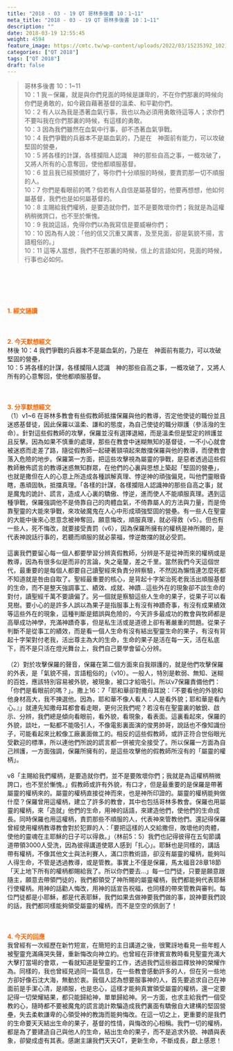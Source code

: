 ```yaml
---
title: "2018 - 03 - 19 QT 哥林多後書 10：1~11"
meta_title: "2018 - 03 - 19 QT 哥林多後書 10：1~11"
description: ""
date: 2018-03-19 12:55:45
weight: 4594
feature_image: https://cmtc.tw/wp-content/uploads/2022/03/15235392_10211799862337740_180693556567566654_o-1.webp
categories: ["QT 2018"]
tags: ["QT 2018"]
draft: false
---
```


<blockquote>哥林多後書 10：1~11<br />
10：1 我－保羅，就是與你們見面的時候是謙卑的，不在你們那裏的時候向你們是勇敢的，如今親自藉著基督的溫柔、和平勸你們。<br />
10：2 有人以為我是憑著血氣行事，我也以為必須用勇敢待這等人；求你們不要叫我在你們那裏的時候，有這樣的勇敢。<br />
10：3 因為我們雖然在血氣中行事，卻不憑著血氣爭戰。<br />
10：4 我們爭戰的兵器本不是屬血氣的，乃是在　神面前有能力，可以攻破堅固的營壘，<br />
10：5 將各樣的計謀，各樣攔阻人認識　神的那些自高之事，一概攻破了，又將人所有的心意奪回，使他都順服基督。<br />
10：6 並且我已經預備好了，等你們十分順服的時候，要責罰那一切不順服的人。<br />
10：7 你們是看眼前的嗎？倘若有人自信是屬基督的，他要再想想，他如何屬基督，我們也是如何屬基督的。<br />
10：8 主賜給我們權柄，是要造就你們，並不是要敗壞你們；我就是為這權柄稍微誇口，也不至於慚愧。<br />
10：9 我說這話，免得你們以為我寫信是要威嚇你們；<br />
10：10 因為有人說：「他的信又沉重又厲害，及至見面，卻是氣貌不揚，言語粗俗的。」<br />
10：11 這等人當想，我們不在那裏的時候，信上的言語如何，見面的時候，行事也必如何。</blockquote><br />
&nbsp;<br />
<br />
&nbsp;<br />
<br />
<span style="color: #ff6600;"><strong>1. </strong><strong>經文誦讀</strong></span><br />
<br />
<span style="color: #ff6600;"><strong> </strong></span><br />
<br />
<span style="color: #ff6600;"><strong>2. 今天默想</strong><strong>經文<br />
</strong></span>林後 10：4 我們爭戰的兵器本不是屬血氣的，乃是在　神面前有能力，可以攻破堅固的營壘，<br />
10：5 將各樣的計謀，各樣攔阻人認識　神的那些自高之事，一概攻破了，又將人所有的心意奪回，使他都順服基督。<br />
<br />
&nbsp;<br />
<br />
<span style="color: #ff6600;"><strong>3. 分享默想經文<br />
</strong></span>（1）v1~6 在哥林多教會有些假教師抵擋保羅與他的教導，否定他使徒的職份並且迷惑基督徒，因此保羅以溫柔、謙和的態度，為自己使徒的職分辯護（參活潑的生命）。針對這些假教師的攻擊，保羅並沒有選擇退縮，而是溫柔但是堅定的辨護並且反擊。因為如果不慎重的處理，那些在教會中迷糊無知的基督徒，一不小心就會被迷惑而走差了路，隨從假教師一起硬著頸項起來敵擋保羅與他的教導，而使教會落入危險的地步。保羅第一方面，把這些攻擊視為屬靈的爭戰，是惡者透過這些假教師散佈謊言的教導迷惑無知群眾，在他們的心裏與思想上築起「堅固的營壘」，也就是撒但在人的心意上所造成各種誤解真理、悖逆神的頑強偏見，叫他們靈眼昏瞎，愚頑固執，抵擋真理。「各樣的計謀，各樣攔阻人認識神的那些自高之事」就是魔鬼的詭計、謊言，造成人心裏的驕傲、悖逆，進而使人不能順服真理。遇到這種爭戰，保羅強調他不是倚靠自己的肉體血氣，不倚靠屬人的方法與力量，而是倚靠聖靈的大能來爭戰，來攻破魔鬼在人心中形成頑強堅固的營壘。有一些人在聖靈的大能中後來心思意念被神奪回，願意悔改，順服真理，就必得救（v5）。但也有一些人，死不悔改，就要接受責罰（v6），因為保羅所擁有的權柄是神所賜的，是代表神說話行事的，若聽而順服的就必蒙福，悖逆敵擋的就必受罰。<br />
<br />
這裏我們要留心每一個人都要學習分辨真假教師，分辨是不是從神而來的權柄或是教導，因為有很多似是而非的言論，失之毫釐，差之千里。當然我們今天這個世代，最重要的是每個人都要自己讀聖經來負責分辨察驗，不然因為懶惰連怎麼死都不知道就是咎由自取了。聖經最重要的核心，是背起十字架治死老我活出順服基督的生命，而不是整天強調事工、績效、成就、神蹟…這些外在的現象卻不談生命的對付，讀聖經千萬不要讀偏了。另一個就是察驗這些人生命的果子，從果子可以看見樹。要小心的是許多人誤以為果子是指服事上有沒有神蹟奇事，有沒有成果績效等這些外在的現象，這種判斷是錯誤與危險的，今天許多最成功的教會與牧師都是高舉成功神學，充滿神蹟奇事，但是私生活或是道德上卻有著嚴重的問題。從果子判斷不是從事工的績效，而是看一個人生命有沒有結出聖靈生命的果子，有沒有背起十字架對付老我，活出尊主為大的生命，生命的果子是活在每一天，活在私底下，而不是只活在燈光舞台上，我們自己要學會留心分辨。<br />
<br />
（2）對於攻擊保羅的聲音，保羅在第二個方面來自我辯護的，就是他們攻擊保羅的外表，是「氣貌不揚，言語粗俗的」（v10）。一般人，特別是軟弱、無知、迷糊的百姓，應該特別容易被外貌，被現象，被口才給吸引。所以v7保羅責備他們：「你們是看眼前的嗎？」。撒上16：7「耶和華卻對撒母耳說：『不要看他的外貌和他身材高大，我不揀選他。因為，耶和華不像人看人：人是看外貌；耶和華是看內心。』」就連先知撒母耳都會看走眼，更何況我們呢？若沒有在聖靈裏的敏銳、啟示、分辨，我們總是傾向看眼前，看外貌，看現象，看表面。這裏看起來，保羅的外貌，談吐，一點都不能吸引人，不像電影裏面演的俊男帥哥，說話也不像知識份子，可能看起來比較像工廠裏面做工的。相反的這些假教師，或許正符合世俗眼光受歡迎的標準，所以連他們所說的謊言都一併被完全接受了。所以保羅一方面為自己辨護，一方面強調，保羅所擁有的，是這些攻擊他的假教師所沒有的「屬靈的權柄」。<br />
<br />
v8「主賜給我們權柄，是要造就你們，並不是要敗壞你們；我就是為這權柄稍微誇口，也不至於慚愧。」假教師或許有外貌，有口才，但是最重要的是保羅是帶著屬靈的權柄來的。屬靈的權柄直接從神而來，也是神所印證的。屬靈的權柄能夠做什麼？保羅曾用這權柄，建立了許多的教會，其中也包括哥林多教會。保羅也用屬靈的權柄，來「造就」他們的生命，用神的話語，來建造他們，使他們的生命成長。同時保羅也用這權柄，責罰那些不順服的人，代表神來管教他們。還記得保羅曾經使用權柄教導教會對於犯罪的人：「要把這樣的人交給撒但，敗壞他的肉體，使他的靈魂在主耶穌的日子可以得救。」（林前5：5）我們也記得彼得在五旬節講道帶領3000人受洗，因為彼得講道使眾人感到「扎心」。耶穌也是同樣的，講話帶有權柄，不像其他文士與法利賽人，滿口宗教術語，卻沒有屬靈的權柄，能夠叫人得生命，不管是透過教導，或是管教。事實上不僅是保羅，馬太福音28章18節「天上地下所有的權柄都賜給我了。所以你們要去…」每一位門徒，只要是願意跟隨主，願意去帶領門徒的，我們都領受了神所賜的屬靈權柄，我們都能夠代表耶穌行使權柄。用神的話勸人悔改，用神的話宣告祝福，也同樣的帶來管教與審判。每位門徒都是小耶穌，都是代表耶穌，我們如果去做神要我們做的事，說神要我們說的話，我們都同樣能夠領受屬靈的權柄，而不是空空的佩劍了！<br />
<br />
&nbsp;<br />
<br />
<span style="color: #ff6600;"><strong>4. 今天的回應<br />
</strong></span>我曾經有一次經歷在新竹短宣，在簡短的主日講道之後，很驚訝地看見一些年輕人被聖靈充滿痛哭失聲，重新悔改向神立約。也曾經在菲律賓宣教時看見聖靈充滿大大擊打當場的會眾，一看就知道是聖靈的工作，透過我們這些器皿釋放神的榮耀作為。同樣的，我也曾經見過同一篇信息，在一些教會感動許多的人，但在另一些地方卻好像石沈大海，無動於衷。我個人認為想要服事神的人，首先要追求自己在神面前是手潔心清，是順服，也是忠心，這樣才能夠真實領受屬靈的權柄，還一定要記得一切榮耀結果，都只能歸給神，單單歸給神。另一方面，也求主給我們一個受教的心，隨時都不要被魔鬼的謊言詭計欺騙造成我們裏面有驕傲自大建構的堅固營壘，失去柔軟謙卑的心領受神的教誨而能夠悔改。在這一切之上，更重要的是我們的生命要天天結出生命的果子，基督的性情，與悔改的心相稱。我們一切的權柄，都是為了要建造自己與他人的生命，結出生命的果子，而不是追求外貌、神蹟與表象，卻變成虛有其表。感謝主讓我們天天QT，更新生命，不斷成長，獻上感恩！<br />
<br />
&nbsp;
        